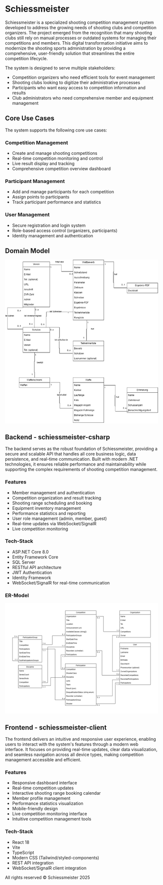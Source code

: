 # Schiessmeister

Schiessmeister is a specialized shooting competition management system developed to address the growing needs of shooting clubs and competition organizers. The project emerged from the recognition that many shooting clubs still rely on manual processes or outdated systems for managing their competitions and members. This digital transformation initiative aims to modernize the shooting sports administration by providing a comprehensive, user-friendly solution that streamlines the entire competition lifecycle.

The system is designed to serve multiple stakeholders:

-   Competition organizers who need efficient tools for event management
-   Shooting clubs looking to digitize their administrative processes
-   Participants who want easy access to competition information and results
-   Club administrators who need comprehensive member and equipment management

## Core Use Cases

The system supports the following core use cases:

### Competition Management

-   Create and manage shooting competitions
-   Real-time competition monitoring and control
-   Live result display and tracking
-   Comprehensive competition overview dashboard

### Participant Management

-   Add and manage participants for each competition
-   Assign points to participants
-   Track participant performance and statistics

### User Management

-   Secure registration and login system
-   Role-based access control (organizers, participants)
-   Identity management and authentication

## Domain Model

![Domain Model](./docs/img/domain-model.png)

## Backend - schiessmeister-csharp

The backend serves as the robust foundation of Schiessmeister, providing a secure and scalable API that handles all core business logic, data persistence, and real-time communication. Built with modern .NET technologies, it ensures reliable performance and maintainability while supporting the complex requirements of shooting competition management.

### Features

-   Member management and authentication
-   Competition organization and result tracking
-   Shooting range scheduling and booking
-   Equipment inventory management
-   Performance statistics and reporting
-   User role management (admin, member, guest)
-   Real-time updates via WebSocket/SignalR
-   Live competition monitoring

### Tech-Stack

-   ASP.NET Core 8.0
-   Entity Framework Core
-   SQL Server
-   RESTful API architecture
-   JWT Authentication
-   Identity Framework
-   WebSocket/SignalR for real-time communication

### ER-Model

![ER Model](./docs/img/er-model.png)

## Frontend - schiessmeister-client

The frontend delivers an intuitive and responsive user experience, enabling users to interact with the system's features through a modern web interface. It focuses on providing real-time updates, clear data visualization, and seamless navigation across all device types, making competition management accessible and efficient.

### Features

-   Responsive dashboard interface
-   Real-time competition updates
-   Interactive shooting range booking calendar
-   Member profile management
-   Performance statistics visualization
-   Mobile-friendly design
-   Live competition monitoring interface
-   Intuitive competition management tools

### Tech-Stack

-   React 18
-   Vite
-   TypeScript
-   Modern CSS (Tailwind/styled-components)
-   REST API integration
-   WebSocket/SignalR client integration

All rights reserved © Schiessmeister 2025
